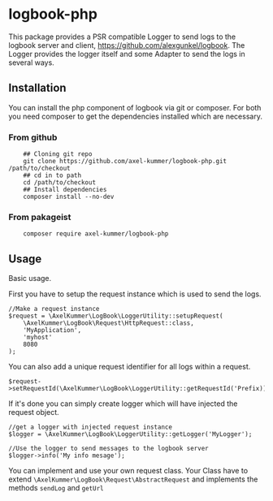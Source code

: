 # logbook-php

This package provides a PSR compatible Logger to send logs to the logbook server and client, https://github.com/alexgunkel/logbook.
The Logger provides the logger itself and some Adapter to send the logs in several ways.

## Installation

You can install the php component of logbook via git or composer. For both you need composer to
get the dependencies installed which are necessary.

### From github 
```:bash
    ## Cloning git repo
    git clone https://github.com/axel-kummer/logbook-php.git /path/to/checkout
    ## cd in to path
    cd /path/to/checkout
    ## Install dependencies
    composer install --no-dev
```

### From pakageist
```:bash
    composer require axel-kummer/logbook-php
```
## Usage

Basic usage.

First you have to setup the request instance which is used to send the logs.

```:php
//Make a request instance
$request = \AxelKummer\LogBook\LoggerUtility::setupRequest(
    \AxelKummer\LogBook\Request\HttpRequest::class,
    'MyApplication',
    'myhost'
    8080
);
```

You can also add a unique request identifier for all logs within a request. 
```:php
$request->setRequestId(\AxelKummer\LogBook\LoggerUtility::getRequestId('Prefix))
```


If it's done you can simply create logger which will have injected the request object.

```:php
//get a logger with injected request instance
$logger = \AxelKummer\LogBook\LoggerUtility::getLogger('MyLogger');

//Use the logger to send messages to the logbook server
$logger->info('My info mesage');
```

You can implement and use your own request class. Your Class have to extend ``\AxelKummer\LogBook\Request\AbstractRequest``
and implements the methods ``sendLog`` and ``getUrl``


